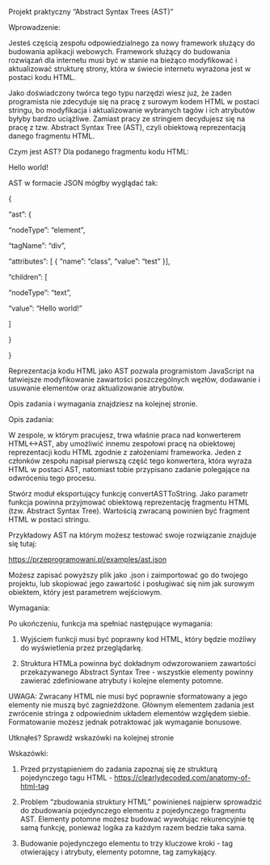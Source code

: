 Projekt praktyczny “Abstract Syntax Trees (AST)”


Wprowadzenie:

Jesteś częścią zespołu odpowiedzialnego za nowy framework służący do budowania aplikacji webowych.
Framework służący do budowania rozwiązań dla internetu musi być w stanie na bieżąco modyfikować i
aktualizować strukturę strony, która w świecie internetu wyrażona jest w postaci kodu HTML.


Jako doświadczony twórca tego typu narzędzi wiesz już, że żaden programista nie zdecyduje się na pracę z
surowym kodem HTML w postaci stringu, bo modyfikacja i aktualizowanie wybranych tagów i ich
atrybutów byłyby bardzo uciążliwe. Zamiast pracy ze stringiem decydujesz się na pracę z tzw. Abstract
Syntax Tree (AST), czyli obiektową reprezentacją danego fragmentu HTML.


Czym jest AST? Dla podanego fragmentu kodu HTML:

<div class=”test”>Hello world!</div>

AST w formacie JSON mógłby wyglądać tak:

{

 “ast”: {

 “nodeType”: “element”,

 “tagName”: “div”,

 “attributes”: [ { “name”: “class”, “value”: “test” }],

 “children”: [

 “nodeType”: “text”,

 “value”: “Hello world!”

 ]

 }

}


Reprezentacja kodu HTML jako AST pozwala programistom JavaScript na łatwiejsze modyfikowanie
zawartości poszczególnych węzłów, dodawanie i usuwanie elementów oraz aktualizowanie atrybutów.

Opis zadania i wymagania znajdziesz na kolejnej stronie.

Opis zadania:

W zespole, w którym pracujesz, trwa właśnie praca nad konwerterem HTML<->AST, aby umożliwić
innemu zespołowi pracę na obiektowej reprezentacji kodu HTML zgodnie z założeniami frameworka.
Jeden z członków zespołu napisał pierwszą część tego konwertera, która wyraża HTML w postaci AST,
natomiast tobie przypisano zadanie polegające na odwróceniu tego procesu.


Stwórz moduł eksportujący funkcję convertASTToString. Jako parametr funkcja powinna przyjmować
obiektową reprezentację fragmentu HTML (tzw. Abstract Syntax Tree). Wartością zwracaną powinien być
fragment HTML w postaci stringu.


Przykładowy AST na którym możesz testować swoje rozwiązanie znajduje się tutaj:

https://przeprogramowani.pl/examples/ast.json


Możesz zapisać powyższy plik jako .json i zaimportować go do twojego projektu, lub skopiować jego
zawartość i posługiwać się nim jak surowym obiektem, który jest parametrem wejściowym.


Wymagania:

Po ukończeniu, funkcja ma spełniać następujące wymagania:

1. Wyjściem funkcji musi być poprawny kod HTML, który będzie możliwy do wyświetlenia przez
przeglądarkę.

2. Struktura HTMLa powinna być dokładnym odwzorowaniem zawartości przekazywanego Abstract
Syntax Tree - wszystkie elementy powinny zawierać zdefiniowane atrybuty i kolejne elementy potomne.


UWAGA: Zwracany HTML nie musi być poprawnie sformatowany a jego elementy nie muszą być
zagnieżdżone. Głównym elementem zadania jest zwrócenie stringa z odpowiednim układem elementów
względem siebie. Formatowanie możesz jednak potraktować jak wymaganie bonusowe.


Utknąłeś? Sprawdź wskazówki na kolejnej stronie

Wskazówki:

1. Przed przystąpieniem do zadania zapoznaj się ze strukturą pojedynczego tagu HTML -
https://clearlydecoded.com/anatomy-of-html-tag

2. Problem “zbudowania struktury HTML” powinieneś najpierw sprowadzić do zbudowania pojedynczego
elementu z pojedynczego fragmentu AST. Elementy potomne możesz budować wywołując rekurencyjnie
tę samą funkcję, ponieważ logika za każdym razem bedzie taka sama.

3. Budowanie pojedynczego elementu to trzy kluczowe kroki - tag otwierający i atrybuty, elementy
potomne, tag zamykający.